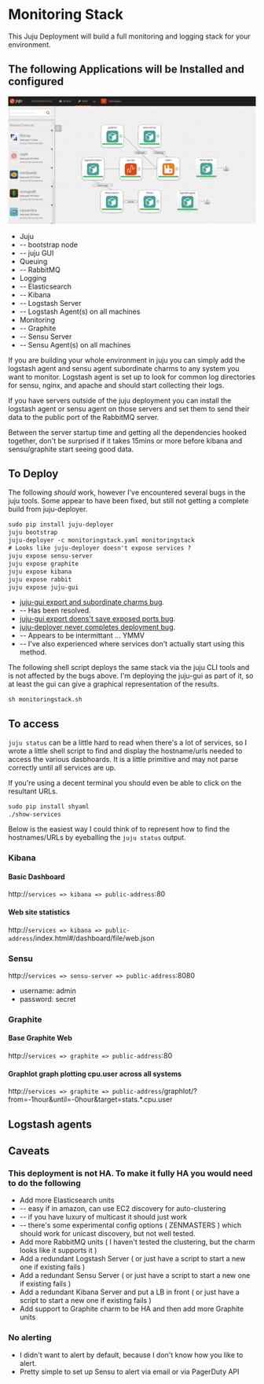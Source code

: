 # Monitoring Stack

This Juju Deployment will build a full monitoring and logging stack for your environment.

## The following Applications will be Installed and configured

![Alt text](juju-gui.png "Screenshot from JuJu Gui")

* Juju
* -- bootstrap node
* -- juju GUI
* Queuing
* -- RabbitMQ
* Logging
* -- Elasticsearch
* -- Kibana
* -- Logstash Server
* -- Logstash Agent(s) on all machines
* Monitoring
* -- Graphite
* -- Sensu Server
* -- Sensu Agent(s) on all machines

If you are building your whole environment in juju you can simply add the logstash agent and sensu agent
subordinate charms to any system you want to monitor.   Logstash agent is set up to look for common log directories for sensu, nginx, and apache and should start collecting their logs.  

If you have servers outside of the juju deployment you can install the logstash agent or sensu agent on those servers
and set them to send their data to the public port of the RabbitMQ server.

Between the server startup time and getting all the dependencies hooked together,  don't be surprised if it takes 15mins or more before kibana and sensu/graphite start seeing good data.

## To Deploy

The following *should* work,  however I've encountered several bugs in the juju tools.  Some appear to have been fixed,  but still not getting a complete build from juju-deployer.


```
sudo pip install juju-deployer
juju bootstrap
juju-deployer -c monitoringstack.yaml monitoringstack
# Looks like juju-deployer doesn't expose services ?
juju expose sensu-server
juju expose graphite
juju expose kibana
juju expose rabbit
juju expose juju-gui
```

* [juju-gui export and subordinate charms bug](https://bugs.launchpad.net/juju-core/+bug/1240708).
* -- Has been resolved.
* [juju-gui export doens't save exposed ports bug](https://bugs.launchpad.net/juju-gui/+bug/1241782).
* [juju-deployer never completes deployment bug](https://bugs.launchpad.net/juju-deployer/+bug/1241721).
* -- Appears to be intermittant ...  YMMV
* -- I've also experienced where services don't actually start using this method.  


The following shell script deploys the same stack via the juju CLI tools and is not affected by the bugs above. I'm deploying
the juju-gui as part of it,  so at least the gui can give a graphical representation of the results.


```
sh monitoringstack.sh
```

## To access

`juju status` can be a little hard to read when there's a lot of services,  so I wrote a little shell script to find and display the hostname/urls needed to access the various dasbhoards.  It is a little primitive and may not parse correctly until all services are up.

If you're using a decent terminal you should even be able to click on the resultant URLs.

```
sudo pip install shyaml
./show-services
```

Below is the easiest way I could think of to represent how to find the hostnames/URLs by eyeballing the `juju status` output.

### Kibana   

#### Basic Dashboard
http://`services => kibana => public-address`:80

#### Web site statistics
http://`services => kibana => public-address`/index.html#/dashboard/file/web.json

### Sensu

http://`services => sensu-server => public-address`:8080

* username: admin
* password: secret

### Graphite 

#### Base Graphite Web

http://`services => graphite => public-address`:80

#### Graphlot graph plotting cpu.user across all systems

http://`services => graphite => public-address`/graphlot/?from=-1hour&until=-0hour&target=stats.*.cpu.user

## Logstash agents


## Caveats

### This deployment is not HA.   To make it fully HA you would need to do the following

* Add more Elasticsearch units
* -- easy if in amazon,  can use EC2 discovery for auto-clustering
* -- if you have luxury of multicast it should just work
* -- there's some experimental config options ( ZENMASTERS ) which should work for unicast discovery, but not well tested.
* Add more RabbitMQ units ( I haven't tested the clustering,  but the charm looks like it supports it )
* Add a redundant Logstash Server ( or just have a script to start a new one if existing fails )
* Add a redundant Sensu Server ( or just have a script to start a new one if existing fails )
* Add a redundant Kibana Server and put a LB in front ( or just have a script to start a new one if existing fails )
* Add support to Graphite charm to be HA and then add more Graphite units

### No alerting

* I didn't want to alert by default, because I don't know how you like to alert.
* Pretty simple to set up Sensu to alert via email or via PagerDuty API